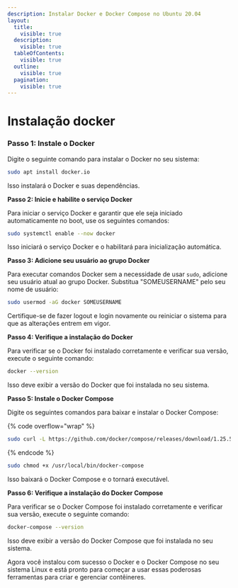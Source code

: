 ```yaml
---
description: Instalar Docker e Docker Compose no Ubuntu 20.04
layout:
  title:
    visible: true
  description:
    visible: true
  tableOfContents:
    visible: true
  outline:
    visible: true
  pagination:
    visible: true
---
```


# Instalação docker

### **Passo 1: Instale o Docker**

Digite o seguinte comando para instalar o Docker no seu sistema:

```bash
sudo apt install docker.io
```

Isso instalará o Docker e suas dependências.

**Passo 2: Inicie e habilite o serviço Docker**

Para iniciar o serviço Docker e garantir que ele seja iniciado automaticamente no boot, use os seguintes comandos:

```bash
sudo systemctl enable --now docker
```

Isso iniciará o serviço Docker e o habilitará para inicialização automática.

**Passo 3: Adicione seu usuário ao grupo Docker**

Para executar comandos Docker sem a necessidade de usar `sudo`, adicione seu usuário atual ao grupo Docker. Substitua "SOMEUSERNAME" pelo seu nome de usuário:

```bash
sudo usermod -aG docker SOMEUSERNAME
```

Certifique-se de fazer logout e login novamente ou reiniciar o sistema para que as alterações entrem em vigor.

**Passo 4: Verifique a instalação do Docker**

Para verificar se o Docker foi instalado corretamente e verificar sua versão, execute o seguinte comando:

```bash
docker --version
```

Isso deve exibir a versão do Docker que foi instalada no seu sistema.

**Passo 5: Instale o Docker Compose**

Digite os seguintes comandos para baixar e instalar o Docker Compose:

{% code overflow="wrap" %}
```bash
sudo curl -L https://github.com/docker/compose/releases/download/1.25.5/docker-compose-`uname -s`-`uname -m` -o /usr/local/bin/docker-compose
```
{% endcode %}

```sh
sudo chmod +x /usr/local/bin/docker-compose
```

Isso baixará o Docker Compose e o tornará executável.

**Passo 6: Verifique a instalação do Docker Compose**

Para verificar se o Docker Compose foi instalado corretamente e verificar sua versão, execute o seguinte comando:

```bash
docker-compose --version
```

Isso deve exibir a versão do Docker Compose que foi instalada no seu sistema.

Agora você instalou com sucesso o Docker e o Docker Compose no seu sistema Linux e está pronto para começar a usar essas poderosas ferramentas para criar e gerenciar contêineres.
